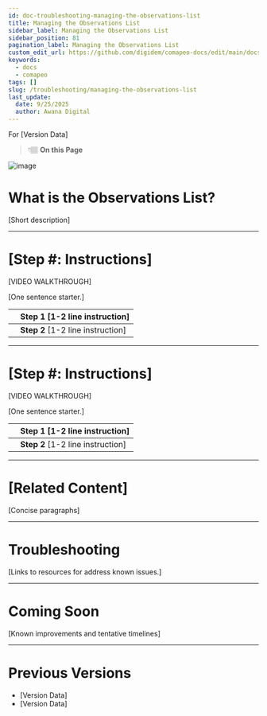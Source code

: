 ```yaml
---
id: doc-troubleshooting-managing-the-observations-list
title: Managing the Observations List
sidebar_label: Managing the Observations List
sidebar_position: 81
pagination_label: Managing the Observations List
custom_edit_url: https://github.com/digidem/comapeo-docs/edit/main/docs/troubleshooting/managing-the-observations-list.md
keywords:
  - docs
  - comapeo
tags: []
slug: /troubleshooting/managing-the-observations-list
last_update:
  date: 9/25/2025
  author: Awana Digital
---
```


For [Version Data]


> 👇🏽 **On this Page**


![image](/images/managingtheobservati_0.png)


# What is the Observations List?


[Short description]


---


# [Step #: Instructions]


[VIDEO WALKTHROUGH]


[One sentence starter.]


|   | Step 1 [1-2 line instruction]     |
| - | --------------------------------- |
|   | **Step 2** [1-2 line instruction] |


---


# [Step #: Instructions]


[VIDEO WALKTHROUGH]


[One sentence starter.]


|   | Step 1 [1-2 line instruction]     |
| - | --------------------------------- |
|   | **Step 2** [1-2 line instruction] |


---


# [Related Content]


[Concise paragraphs]


---


# Troubleshooting


[Links to resources for address known issues.]


---


# Coming Soon


[Known improvements and tentative timelines]


---


# Previous Versions

- [Version Data]
- [Version Data]
